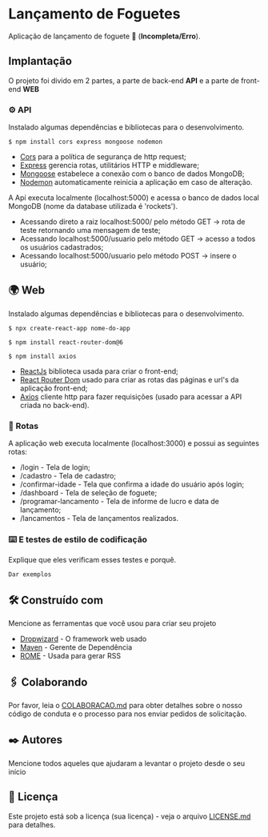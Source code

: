 # Lançamento de Foguetes

Aplicação de lançamento de foguete 🚀 (**Incompleta/Erro**).

## Implantação

O projeto foi divido em 2 partes, a parte de back-end **API** e a parte de front-end **WEB**

### ⚙ API

Instalado algumas dependências e bibliotecas para o desenvolvimento.

```
$ npm install cors express mongoose nodemon
```

* [Cors](https://www.npmjs.com/package/cors#installation) para a política de segurança de http request;
* [Express](https://expressjs.com/pt-br/starter/installing.html) gerencia rotas, utilitários HTTP e middleware;
* [Mongoose](https://mongoosejs.com/docs/index.html) estabelece a conexão com o banco de dados MongoDB;
* [Nodemon](https://www.npmjs.com/package/nodemon) automaticamente reinicia a aplicação em caso de alteração.

A Apí executa localmente (localhost:5000) e acessa o banco de dados local MongoDB (nome da database utilizada é 'rockets').

* Acessando direto a raiz localhost:5000/ pelo método GET -> rota de teste retornando uma mensagem de teste;
* Acessando localhost:5000/usuario pelo método GET -> acesso a todos os usuários cadastrados;
* Acessando localhost:5000/usuario pelo método POST -> insere o usuário;

## 🌍 Web

Instalado algumas dependências e bibliotecas para o desenvolvimento.

```
$ npx create-react-app nome-do-app
```
```
$ npm install react-router-dom@6
```
```
$ npm install axios
```

* [ReactJs](https://pt-br.reactjs.org/) biblioteca usada para criar o front-end;
* [React Router Dom](https://reactrouter.com/docs/en/v6/getting-started/installation) usado para criar as rotas das páginas e url's da aplicação front-end;
* [Axios](https://www.npmjs.com/package/axios#installing) cliente http para fazer requisições (usado para acessar a API criada no back-end).

### 🔩 Rotas

A aplicação web executa localmente (localhost:3000) e possui as seguintes rotas:

* /login - Tela de login;
* /cadastro - Tela de cadastro;
* /confirmar-idade - Tela que confirma a idade do usuário após login;
* /dashboard - Tela de seleção de foguete;
* /programar-lancamento - Tela de informe de lucro e data de lançamento;
* /lancamentos - Tela de lançamentos realizados.


### ⌨️ E testes de estilo de codificação

Explique que eles verificam esses testes e porquê.

```
Dar exemplos
```

## 🛠️ Construído com

Mencione as ferramentas que você usou para criar seu projeto

* [Dropwizard](http://www.dropwizard.io/1.0.2/docs/) - O framework web usado
* [Maven](https://maven.apache.org/) - Gerente de Dependência
* [ROME](https://rometools.github.io/rome/) - Usada para gerar RSS

## 🖇️ Colaborando

Por favor, leia o [COLABORACAO.md](https://gist.github.com/usuario/linkParaInfoSobreContribuicoes) para obter detalhes sobre o nosso código de conduta e o processo para nos enviar pedidos de solicitação.

## ✒️ Autores

Mencione todos aqueles que ajudaram a levantar o projeto desde o seu início

## 📄 Licença

Este projeto está sob a licença (sua licença) - veja o arquivo [LICENSE.md](https://github.com/usuario/projeto/licenca) para detalhes.
